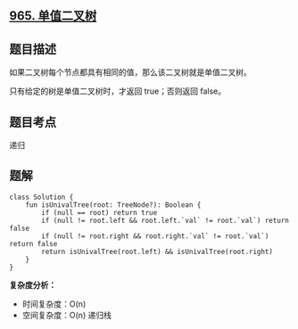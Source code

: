 ## [965. 单值二叉树](https://leetcode.cn/problems/univalued-binary-tree/description/)

## 题目描述

如果二叉树每个节点都具有相同的值，那么该二叉树就是单值二叉树。

只有给定的树是单值二叉树时，才返回 true；否则返回 false。

## 题目考点

递归

## 题解
 
```
class Solution {
    fun isUnivalTree(root: TreeNode?): Boolean {
        if (null == root) return true
        if (null != root.left && root.left.`val` != root.`val`) return false
        if (null != root.right && root.right.`val` != root.`val`) return false
        return isUnivalTree(root.left) && isUnivalTree(root.right)
    }
}
```

**复杂度分析：**

- 时间复杂度：O(n)
- 空间复杂度：O(n) 递归栈
